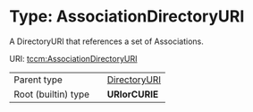 
# Type: AssociationDirectoryURI


A DirectoryURI that references a set of Associations.

URI: [tccm:AssociationDirectoryURI](https://hotecosystem.org/tccm/AssociationDirectoryURI)

|  |  |  |
| --- | --- | --- |
| Parent type | | [DirectoryURI](types/DirectoryURI.md) |
| Root (builtin) type | | **URIorCURIE** |

